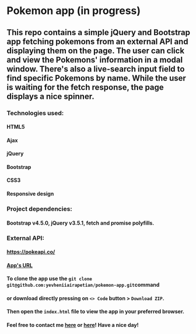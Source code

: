 # Pokemon app (in progress)
## This repo contains a simple jQuery and Bootstrap app fetching pokemons from an external API and displaying them on the page. The user can click and view the Pokemons' information in a modal window. There's also a live-search input field to find specific Pokemons by name. While the user is waiting for the fetch response, the page displays a nice spinner.
### Technologies used:
#### HTML5
#### Ajax
#### jQuery
#### Bootstrap
#### CSS3
#### Responsive design
### Project dependencies:
#### Bootstrap v4.5.0, jQuery v3.5.1, fetch and promise polyfills.
### External API:
#### https://pokeapi.co/
#### [App's URL](https://yevheniiairapetian.github.io/pokemon-app/)
#### To clone the app use the `git clone git@github.com:yevheniiairapetian/pokemon-app.git`command 
#### or download directly pressing on `<> Code` button > `Download ZIP`. 
#### Then open the `index.html` file to view the app in your preferred browser.
#### Feel free to contact me [here](https://www.linkedin.com/in/yevhenii-airapetian/) or [here](mailto:sonkozhenia11@gmail.com)! Have a nice day!


